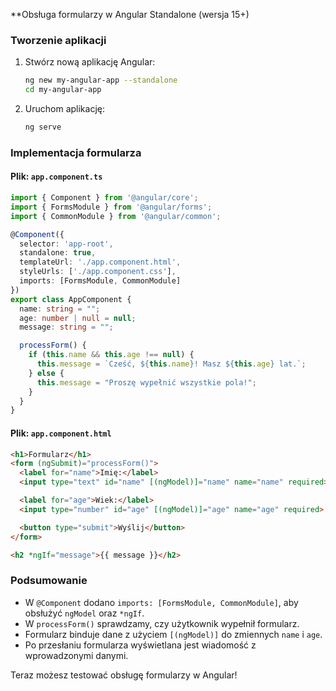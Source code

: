 **Obsługa formularzy w Angular Standalone (wersja 15+)

### Tworzenie aplikacji
1. Stwórz nową aplikację Angular:
   ```sh
   ng new my-angular-app --standalone
   cd my-angular-app
   ````

2. Uruchom aplikację:
   ```sh
   ng serve
   ```

### Implementacja formularza

#### **Plik: `app.component.ts`**
```typescript
import { Component } from '@angular/core';
import { FormsModule } from '@angular/forms';
import { CommonModule } from '@angular/common';

@Component({
  selector: 'app-root',
  standalone: true,
  templateUrl: './app.component.html',
  styleUrls: ['./app.component.css'],
  imports: [FormsModule, CommonModule]
})
export class AppComponent {
  name: string = "";
  age: number | null = null;
  message: string = "";

  processForm() {
    if (this.name && this.age !== null) {
      this.message = `Cześć, ${this.name}! Masz ${this.age} lat.`;
    } else {
      this.message = "Proszę wypełnić wszystkie pola!";
    }
  }
}
```

#### **Plik: `app.component.html`**
```html
<h1>Formularz</h1>
<form (ngSubmit)="processForm()">
  <label for="name">Imię:</label>
  <input type="text" id="name" [(ngModel)]="name" name="name" required>

  <label for="age">Wiek:</label>
  <input type="number" id="age" [(ngModel)]="age" name="age" required>

  <button type="submit">Wyślij</button>
</form>

<h2 *ngIf="message">{{ message }}</h2>
```

### **Podsumowanie**
- W `@Component` dodano `imports: [FormsModule, CommonModule]`, aby obsłużyć `ngModel` oraz `*ngIf`.
- W `processForm()` sprawdzamy, czy użytkownik wypełnił formularz.
- Formularz binduje dane z użyciem `[(ngModel)]` do zmiennych `name` i `age`.
- Po przesłaniu formularza wyświetlana jest wiadomość z wprowadzonymi danymi.

Teraz możesz testować obsługę formularzy w Angular!

